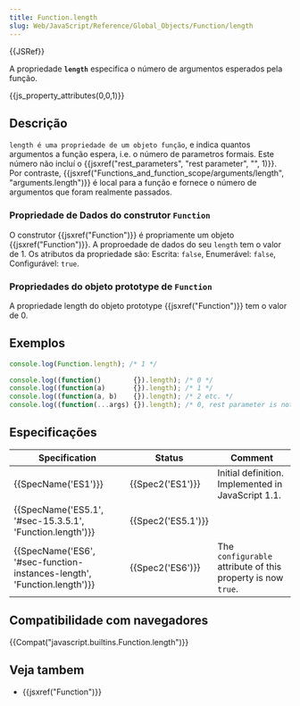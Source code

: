 ```yaml
---
title: Function.length
slug: Web/JavaScript/Reference/Global_Objects/Function/length
---
```

{{JSRef}}

A propriedade **`length`** especifica o número de argumentos esperados pela função.

{{js_property_attributes(0,0,1)}}

## Descrição

`length é uma propriedade de um objeto função`, e indica quantos argumentos a função espera, i.e. o número de parametros formais. Este número não incluí o {{jsxref("rest_parameters", "rest parameter", "", 1)}}. Por contraste, {{jsxref("Functions_and_function_scope/arguments/length", "arguments.length")}} é local para a função e fornece o número de argumentos que foram realmente passados.

### Propriedade de Dados do construtor `Function`

O construtor {{jsxref("Function")}} é propriamente um objeto {{jsxref("Function")}}. A proproedade de dados do seu `length` tem o valor de 1. Os atributos da propriedade são: Escrita: `false`, Enumerável: `false`, Configurável: `true`.

### Propriedades do objeto prototype de `Function`

A propriedade length do objeto prototype {{jsxref("Function")}} tem o valor de 0.

## Exemplos

```js
console.log(Function.length); /* 1 */

console.log((function()        {}).length); /* 0 */
console.log((function(a)       {}).length); /* 1 */
console.log((function(a, b)    {}).length); /* 2 etc. */
console.log((function(...args) {}).length); /* 0, rest parameter is not counted */
```

## Especificações

| Specification                                                                                    | Status                   | Comment                                                      |
| ------------------------------------------------------------------------------------------------ | ------------------------ | ------------------------------------------------------------ |
| {{SpecName('ES1')}}                                                                         | {{Spec2('ES1')}}     | Initial definition. Implemented in JavaScript 1.1.           |
| {{SpecName('ES5.1', '#sec-15.3.5.1', 'Function.length')}}                     | {{Spec2('ES5.1')}} |                                                              |
| {{SpecName('ES6', '#sec-function-instances-length', 'Function.length')}} | {{Spec2('ES6')}}     | The `configurable` attribute of this property is now `true`. |

## Compatibilidade com navegadores

{{Compat("javascript.builtins.Function.length")}}

## Veja tambem

- {{jsxref("Function")}}
